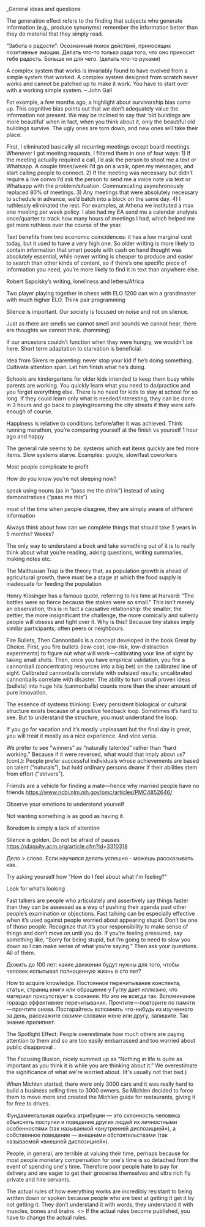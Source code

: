 _General ideas and questions


The generation effect refers to the finding that subjects who generate information (e.g., produce synonyms) remember the information better than they do material that they simply read.

“Забота о радости”: Осознанный поиск действий, приносящих позитивные эмоции. Делать что-то только ради того, что оно приносит тебе радость. Больше ни для чего. (делать что-то руками)

A complex system that works is invariably found to have evolved from a simple system that worked. A complex system designed from scratch never works and cannot be patched up to make it work. You have to start over with a working simple system. – John Gall

For example, a few months ago, a highlight about survivorship bias came up. This cognitive bias points out that we don’t adequately value the information not present. We may be inclined to say that ‘old buildings are more beautiful’ when in fact, when you think about it, only the beautiful old buildings survive. The ugly ones are torn down, and new ones will take their place. 

First, I eliminated basically all recurring meetings except board meetings. Whenever I got meeting requests, I filtered them in one of four ways: 1) If the meeting actually required a call, I’d ask the person to shoot me a text or Whatsapp. A couple times/week I’d go on a walk, open my messages, and start calling people to connect. 2) If the meeting was necessary but didn’t require a live convo I’d ask the person to send me a voice note via text or Whatsapp with the problem/situation. Communicating asynchronously replaced 80% of meetings. 3) Any meetings that were absolutely necessary to schedule in advance, we’d batch into a block on the same day. 4) I ruthlessly eliminated the rest. For examples, at Athena we instituted a max one meeting per week policy. I also had my EA send me a calendar analysis once/quarter to track how many hours of meetings I had, which helped me get more ruthless over the course of the year.

Text benefits from two economic coincidences: it has a low marginal cost today, but it used to have a very high one. So older writing is more likely to contain information that smart people with cash on hand thought was absolutely essential, while newer writing is cheaper to produce and easier to search than other kinds of content, so if there’s one specific piece of information you need, you’re more likely to find it in text than anywhere else.

Robert Sapolsky’s writing, loneliness and letters/Africa

Two player playing together in chess with ELO 1200 can win a grandmaster with much higher ELO.  Think pair programming

Silence is important. Our society is focused on noise and not on silence.

Just as there are smells we cannot smell and sounds we cannot hear, there are thoughts we cannot think. (hamming)

If our ancestors couldn’t function when they were hungry, we wouldn’t be here. Short term adaptation to starvation is beneficial.

Idea from Sivers re parenting: never stop your kid if he’s doing something. Cultivate attention span. Let him finish what he’s doing.

Schools are kindergartens for older kids intended to keep them busy while parents are working. You quickly learn what you need to do/practice and you forget everything else. There is no need for kids to stay at school for so long. If they could learn only what is needed/interesting, they can be done in 3 hours and go back to playing/roaming the city streets if they were safe enough of course.

Happiness is relative to conditions before/after it was achieved. Think running marathon, you’re comparing yourself at the finish vs yourself 1 hour ago and happy

The general rule seems to be: systems which eat items quickly are fed more items. Slow systems starve. Examples: google, slow/fast coworkers

Most people complicate to profit

How do you know you’re not sleeping now?

speak using nouns (as in “pass me the drink”) instead of using demonstratives (“pass me this”)

most of the time when people disagree, they are simply aware of different information

Always think about how can we complete things that should take 5 years in 5 months? Weeks?

The only way to understand a book and take something out of it is to really think about what you’re reading, asking questions, writing summaries, making notes etc.

The Malthusian Trap is the theory that, as population growth is ahead of agricultural growth, there must be a stage at which the food supply is inadequate for feeding the population

Henry Kissinger has a famous quote, referring to his time at Harvard: “The battles were so fierce because the stakes were so small.” This isn’t merely an observation; this is in fact a causative relationship: the smaller, the pettier, the more insignificant the challenge, the more comically and sullenly people will obsess and fight over it. Why is this? Because tiny stakes imply similar participants; often peers or neighbours.

Fire Bullets, Then Cannonballs is a concept developed in the book Great by Choice. First, you fire bullets (low-cost, low-risk, low-distraction experiments) to figure out what will work—calibrating your line of sight by taking small shots. Then, once you have empirical validation, you fire a cannonball (concentrating resources into a big bet) on the calibrated line of sight. Calibrated cannonballs correlate with outsized results; uncalibrated cannonballs correlate with disaster. The ability to turn small proven ideas (bullets) into huge hits (cannonballs) counts more than the sheer amount of pure innovation.

The essence of systems thinking: Every persistent biological or cultural structure exists because of a positive feedback loop. Sometimes it’s hard to see. But to understand the structure, you must understand the loop.

If you go for vacation and it’s mostly unpleasant but the final day is great, you will treat it mostly as a nice experience. And vice versa.

We prefer to see “winners” as “naturally talented” rather than “hard working.” Because if it were reversed, what would that imply about us? (cont.): People prefer successful individuals whose achievements are based on talent (“naturals”), but hold ordinary persons dearer if their abilities stem from effort ("strivers").

Friends are a vehicle for finding a mate—hence why married people have no friends
https://www.ncbi.nlm.nih.gov/pmc/articles/PMC4852646/

Observe your emotions to understand yourself

Not wanting something is as good as having it.

Boredom is simply a lack of attention

Silence is golden. Do not be afraid of pauses https://ubiquity.acm.org/article.cfm?id=3310318

Дело > слово. Если научился делать успешно - можешь рассказывать как.

Try asking yourself how "How do I feel about what I'm feeling?"

Look for what’s looking

Fast talkers are people who articulately and assertively say things faster than they can be assessed as a way of pushing their agenda past other people’s examination or objections. Fast talking can be especially effective when it’s used against people worried about appearing stupid. Don’t be one of those people. Recognize that it’s your responsibility to make sense of things and don’t move on until you do. If you’re feeling pressured, say something like, “Sorry for being stupid, but I’m going to need to slow you down so I can make sense of what you’re saying.” Then ask your questions. All of them.

Дожить до 100 лет: какие движения будут нужны для того, чтобы человек испытывал полноценную жизнь в сто лет?

How to acquire knowledge. Постоянное перечитывание конспекта, статьи, страниц книги или обращение у Гуглу дает иллюзию, что материал присутствует в сознании. Но это не всегда так. Вспоминание гораздо эффективнее перечитывания. Прочтите — повторите по памяти — прочтите снова. Постарайтесь вспомнить что-нибудь из изученного за день, расскажите своими словами жене или другу, запишите. Так знание прилипнет.

The Spotlight Effect: People overestimate how much others are paying attention to them and so are too easily embarrassed and too worried about public disapproval .

The Focusing Illusion, nicely summed up as “Nothing in life is quite as important as you think it is while you are thinking about it.” We overestimate the significance of what we're worried about. (It's usually not that bad.)

When Michlen started, there were only 3000 cars and it was really hard to build a business selling tires to 3000 owners. So Michlen decided to force them to move more and created the Michlen guide for restaurants, giving it for free to drives.

Фундаментальная ошибка атрибуции — это склонность человека объяснять поступки и поведение других людей их личностными особенностями (так называемой «внутренней диспозицией»), а собственное поведение — внешними обстоятельствами (так называемой «внешней диспозицией»).

People, in general, are terrible at valuing their time, perhaps because for most people monetary compensation for one's time is so detached from the event of spending one's time. Therefore poor people hate to pay for delivery and are eager to get their groceries themselves and ultra rich fly private and hire servants.

The actual rules of how everything works are incredibly resistant to being written down or spoken because people who are best at getting it get it by not getting it. They don’t understand it with words, they understand it with muscles, bones and brains. <> If the actual rules become published, you have to change the actual rules.
